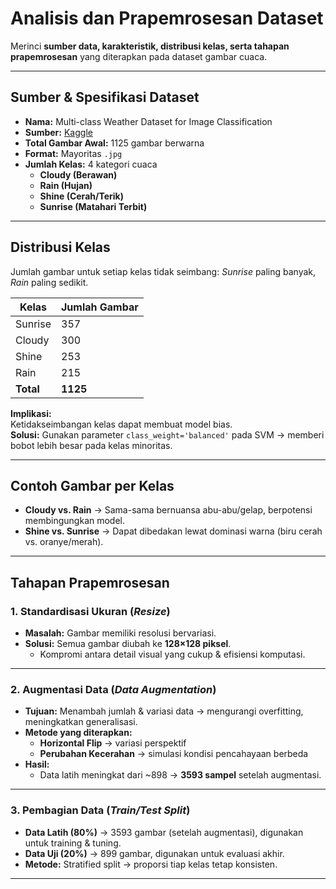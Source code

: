 # Analisis dan Prapemrosesan Dataset

Merinci **sumber data, karakteristik, distribusi kelas, serta tahapan prapemrosesan** yang diterapkan pada dataset gambar cuaca.

---

## Sumber & Spesifikasi Dataset

- **Nama:** Multi-class Weather Dataset for Image Classification  
- **Sumber:** [Kaggle](https://www.kaggle.com/datasets/pratik2901/multiclass-weather-dataset)
- **Total Gambar Awal:** 1125 gambar berwarna  
- **Format:** Mayoritas `.jpg`  
- **Jumlah Kelas:** 4 kategori cuaca  
  - **Cloudy (Berawan)**  
  - **Rain (Hujan)**  
  - **Shine (Cerah/Terik)**  
  - **Sunrise (Matahari Terbit)**  

---

## Distribusi Kelas

Jumlah gambar untuk setiap kelas tidak seimbang: *Sunrise* paling banyak, *Rain* paling sedikit.

| Kelas   | Jumlah Gambar |
|---------|---------------|
| Sunrise | 357           |
| Cloudy  | 300           |
| Shine   | 253           |
| Rain    | 215           |
| **Total** | **1125**   |

**Implikasi:**  
Ketidakseimbangan kelas dapat membuat model bias.  
**Solusi:** Gunakan parameter `class_weight='balanced'` pada SVM → memberi bobot lebih besar pada kelas minoritas.

---

## Contoh Gambar per Kelas

- **Cloudy vs. Rain** → Sama-sama bernuansa abu-abu/gelap, berpotensi membingungkan model.  
- **Shine vs. Sunrise** → Dapat dibedakan lewat dominasi warna (biru cerah vs. oranye/merah).  

---

## Tahapan Prapemrosesan

### 1. Standardisasi Ukuran (*Resize*)
- **Masalah:** Gambar memiliki resolusi bervariasi.  
- **Solusi:** Semua gambar diubah ke **128×128 piksel**.  
  - Kompromi antara detail visual yang cukup & efisiensi komputasi.  

---

### 2. Augmentasi Data (*Data Augmentation*)
- **Tujuan:** Menambah jumlah & variasi data → mengurangi overfitting, meningkatkan generalisasi.  
- **Metode yang diterapkan:**
  - **Horizontal Flip** → variasi perspektif  
  - **Perubahan Kecerahan** → simulasi kondisi pencahayaan berbeda  
- **Hasil:**  
  - Data latih meningkat dari ~898 → **3593 sampel** setelah augmentasi.  

---

### 3. Pembagian Data (*Train/Test Split*)
- **Data Latih (80%)** → 3593 gambar (setelah augmentasi), digunakan untuk training & tuning.  
- **Data Uji (20%)** → 899 gambar, digunakan untuk evaluasi akhir.  
- **Metode:** Stratified split → proporsi tiap kelas tetap konsisten.

---